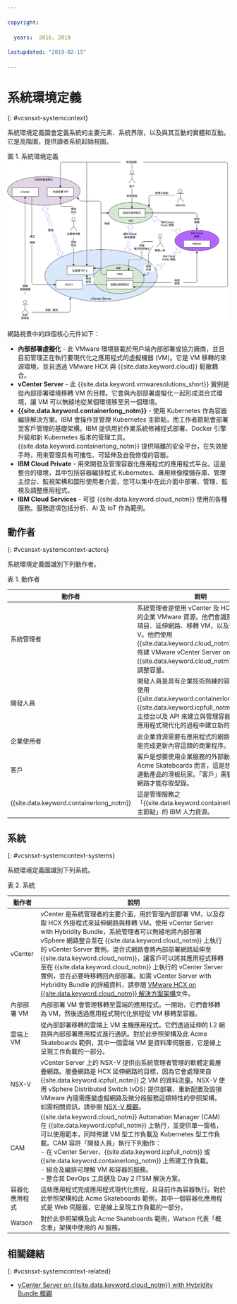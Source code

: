 ```yaml
---

copyright:

  years:  2016, 2019

lastupdated: "2019-02-15"

---
```


# 系統環境定義
{: #vcsnsxt-systemcontext}

系統環境定義圖會定義系統的主要元素、系統界限，以及與其互動的實體和互動。它是高階圖，提供讀者系統起始視圖。

圖 1. 系統環境定義
![系統環境定義圖](vcsnsxt-networking.svg)

網路視景中的四個核心元件如下：
- **內部部署虛擬化** - 此 VMware 環境裝載於用戶端內部部署或協力廠商，並且目前管理正在執行要現代化之應用程式的虛擬機器 (VM)。它是 VM 移轉的來源環境，並且透過 VMware HCX 與 {{site.data.keyword.cloud}} 鬆散耦合。
- **vCenter Server** - 此 {{site.data.keyword.vmwaresolutions_short}} 實例是從內部部署環境移轉 VM 的目標。它會與內部部署虛擬化一起形成混合式環境，讓 VM 可以無縫地從某個環境移至另一個環境。
- **{{site.data.keyword.containerlong_notm}}** - 使用 Kubernetes 作為容器編排解決方案。IBM 會操作並管理 Kubernetes 主節點，而工作者節點會部署至客戶管理的基礎架構。IBM 提供用於作業系統修補程式部署、Docker 引擎升級和新 Kubernetes 版本的管理工具。{{site.data.keyword.containerlong_notm}} 提供隔離的安全平台，在失效接手時，用來管理具有可攜性、可延伸及自我修復的容器。
- **IBM Cloud Private** - 用來開發及管理容器化應用程式的應用程式平台。這是整合的環境，其中包括容器編排程式 Kubernetes、專用映像檔儲存庫、管理主控台、監視架構和圖形使用者介面，您可以集中在此介面中部署、管理、監視及調整應用程式。
- **IBM Cloud Services** - 可從 {{site.data.keyword.cloud_notm}} 使用的各種服務。服務選項包括分析、AI 及 IoT 作為範例。

## 動作者
{: #vcsnsxt-systemcontext-actors}

系統環境定義圖識別下列動作者。

表 1. 動作者

動作者  |說明       
---|---
系統管理者 | 系統管理者是使用 vCenter 及 HCX 外掛程式的企業 VMware 資源。他們會識別移轉的候選項目、延伸網路、移轉 VM，以及管理 NSX-V。他們使用 {{site.data.keyword.cloud_notm}} 主控台來佈建 VMware vCenter Server on {{site.data.keyword.cloud_notm}} 實例以及調整容量。
開發人員 |開發人員是具有企業技術熟練的容器資源，可使用 {{site.data.keyword.containerlong_notm}}、{{site.data.keyword.icpfull_notm}} 及 CAM 主控台以及 API 來建立與管理容器。他們會在應用程式現代化的過程中建立新的服務。
企業使用者 | 此企業資源需要有應用程式的網路存取權，才能完成更新內容這類的商業程序。
客戶 | 客戶是想要使用企業服務的外部動作者。對 Acme Skateboards 而言，這是想要購買滑板運動產品的滑板玩家。「客戶」需要安全的網際網路才能存取型錄。
{{site.data.keyword.containerlong_notm}} | 這是管理服務之「{{site.data.keyword.containerlong_notm}} 主節點」的 IBM 人力資源。

## 系統
{: #vcsnsxt-systemcontext-systems}

系統環境定義圖識別下列系統。

表 2. 系統

動作者  |說明       
---|---
vCenter| vCenter 是系統管理者的主要介面，用於管理內部部署 VM，以及存取 HCX 外掛程式來延伸網路與移轉 VM。使用 vCenter Server with Hybridity Bundle，系統管理者可以無縫地將內部部署 vSphere 網路整合至在 {{site.data.keyword.cloud_notm}} 上執行的 vCenter Server 實例。混合式網路會將內部部署網路延伸至 {{site.data.keyword.cloud_notm}}，讓客戶可以將其應用程式移轉至在 {{site.data.keyword.cloud_notm}} 上執行的 vCenter Server 實例，並在必要時移轉回內部部署。如需 vCenter Server with Hybridity Bundle 的詳細資料，請參閱 [VMware HCX on {{site.data.keyword.cloud_notm}} 解決方案架構](https://www.ibm.com/cloud/garage/files/HCX_Architecture_Design.pdf)文件。
內部部署 VM| 內部部署 VM 會管理移轉至雲端的應用程式。一開始，它們會移轉為 VM，然後透過應用程式現代化旅程從 VM 移轉至容器。
雲端上 VM | 從內部部署移轉的雲端上 VM 主機應用程式。它們透過延伸的 L2 網路與內部部署應用程式進行通訊。對於此參照架構及此 Acme Skateboards 範例，其中一個雲端 VM 是資料庫伺服器，它是線上呈現工作負載的一部分。
NSX-V| vCenter Server 上的 NSX-V 提供由系統管理者管理的軟體定義層疊網路。層疊網路是 HCX 延伸網路的目標，因為它會處理來自 {{site.data.keyword.icpfull_notm}} 之 VM 的資料流量。NSX-V 使用 vSphere Distributed Switch (vDS) 提供部署、重新配置及毀損 VMware 內隨需應變虛擬網路及微分段服務這類特性的參照架構。如需相關資訊，請參閱 [NSX-V 概觀](/docs/services/vmwaresolutions/archiref/vcsnsxt?topic=vmware-solutions-vcsnsxt-overview-ic4vnsxv)。
CAM| {{site.data.keyword.cloud_notm}} Automation Manager (CAM) 在 {{site.data.keyword.icpfull_notm}} 上執行，並提供單一窗格，可以使用範本，同時佈建 VM 型工作負載及 Kubernetes 型工作負載。CAM 容許「開發人員」執行下列動作：<br> - 在 vCenter Server、{{site.data.keyword.icpfull_notm}} 或 {{site.data.keyword.containerlong_notm}} 上佈建工作負載。<br> - 組合及編排可理解 VM 和容器的服務。<br> - 整合其 DevOps 工具鏈及 Day 2 ITSM 解決方案。
容器化應用程式 | 這些應用程式完成應用程式現代化旅程，且目前作為容器執行。對於此參照架構和此 Acme Skateboards 範例，其中一個容器化應用程式是 Web 伺服器，它是線上呈現工作負載的一部分。
Watson | 對於此參照架構及此 Acme Skateboards 範例，Watson 代表「概念車」架構中使用的 AI 服務。

## 相關鏈結
{: #vcsnsxt-systemcontext-related}

* [vCenter Server on {{site.data.keyword.cloud_notm}} with Hybridity Bundle 概觀](/docs/services/vmwaresolutions/archiref/vcs?topic=vmware-solutions-vcs-hybridity-intro)
